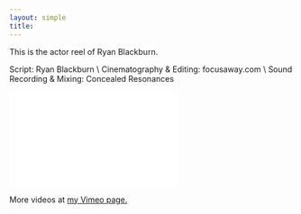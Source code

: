 ```yaml
---
layout: simple
title:
---
```


This is the actor reel of Ryan Blackburn.

Script: Ryan Blackburn \\
Cinematography & Editing: focusaway.com \\
Sound Recording & Mixing: Concealed Resonances 


<iframe src="//player.vimeo.com/video/291370638?title=0&amp;byline=0&amp;portrait=0" frameborder="0" width="300" height="170" webkitallowfullscreen mozallowfullscreen allowfullscreen></iframe>

More videos at [my Vimeo page.](http://vimeo.com/fabriziotappero)
